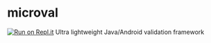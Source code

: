 # microval
[![Run on Repl.it](https://repl.it/badge/github/tpitner/microval)](https://repl.it/github/tpitner/microval)
Ultra lightweight Java/Android validation framework 
